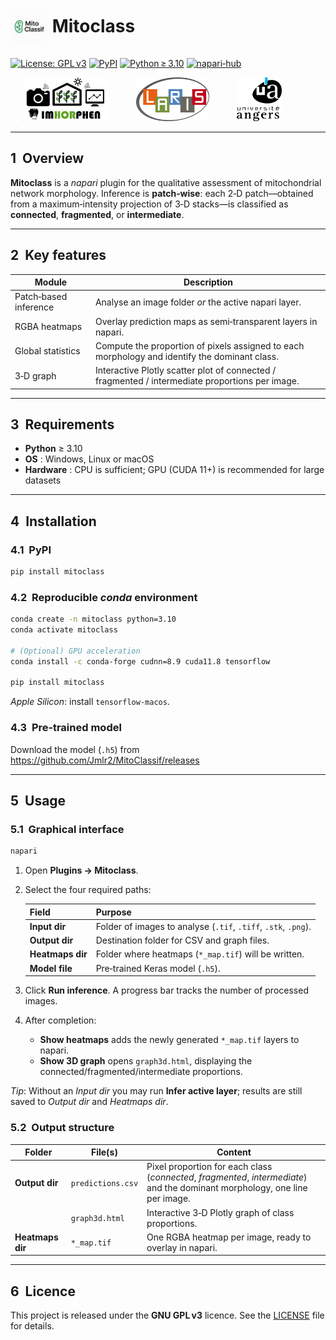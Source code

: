 
# <img src="https://raw.githubusercontent.com/Jmlr2/MitoClassif/main/assets/mitoclass.png" alt="MitoClass logo" height="60" style="vertical-align: middle;"> Mitoclass

[![License: GPL v3](https://img.shields.io/badge/License-GPL%20v3-blue.svg)](LICENSE)
[![PyPI](https://img.shields.io/pypi/v/mitoclass.svg)](https://pypi.org/project/mitoclass/)
[![Python ≥ 3.10](https://img.shields.io/badge/python-%3E%3D3.10-blue.svg)]()
[![napari‑hub](https://img.shields.io/badge/napari--hub-mitoclass-orange.svg)](https://github.com/napari/napari-hub)

<p align="left">
  <img src="https://raw.githubusercontent.com/Jmlr2/MitoClassif/main/assets/imhorphen.png" alt="IMHORPHEN" height="70" style="margin: 0 20px;">
  <img src="https://raw.githubusercontent.com/Jmlr2/MitoClassif/main/assets/LARIS.png" alt="LARIS" height="70" style="margin: 0 20px;">
  <img src="https://raw.githubusercontent.com/Jmlr2/MitoClassif/main/assets/ua.png" alt="Université d'Angers" height="70" style="margin: 0 20px;">
</p>

---

## 1&nbsp;&nbsp;Overview

**Mitoclass** is a *napari* plugin for the qualitative assessment of mitochondrial network morphology.
Inference is **patch‑wise**: each 2‑D patch—obtained from a maximum‑intensity projection of 3‑D stacks—is classified as **connected**, **fragmented**, or **intermediate**.

---

## 2&nbsp;&nbsp;Key features

| Module | Description |
|--------|-------------|
| Patch‑based inference | Analyse an image folder *or* the active napari layer. |
| RGBA heatmaps | Overlay prediction maps as semi‑transparent layers in napari. |
| Global statistics | Compute the proportion of pixels assigned to each morphology and identify the dominant class. |
| 3‑D graph | Interactive Plotly scatter plot of connected / fragmented / intermediate proportions per image. |

---

## 3&nbsp;&nbsp;Requirements

* **Python** ≥ 3.10
* **OS** : Windows, Linux or macOS
* **Hardware** : CPU is sufficient; GPU (CUDA 11+) is recommended for large datasets

---

## 4&nbsp;&nbsp;Installation

### 4.1  PyPI

```bash
pip install mitoclass
```

### 4.2  Reproducible *conda* environment

```bash
conda create -n mitoclass python=3.10
conda activate mitoclass

# (Optional) GPU acceleration
conda install -c conda-forge cudnn=8.9 cuda11.8 tensorflow

pip install mitoclass
```

*Apple Silicon*: install `tensorflow-macos`.

### 4.3  Pre‑trained model

Download the model (`.h5`) from
<https://github.com/Jmlr2/MitoClassif/releases>

---

## 5&nbsp;&nbsp;Usage

### 5.1  Graphical interface

```bash
napari
```

1. Open **Plugins → Mitoclass**.
2. Select the four required paths:

   | Field | Purpose |
   |-------|---------|
   | **Input dir** | Folder of images to analyse (`.tif`, `.tiff`, `.stk`, `.png`). |
   | **Output dir** | Destination folder for CSV and graph files. |
   | **Heatmaps dir** | Folder where heatmaps (`*_map.tif`) will be written. |
   | **Model file** | Pre‑trained Keras model (`.h5`). |

3. Click **Run inference**. A progress bar tracks the number of processed images.
4. After completion:
   * **Show heatmaps** adds the newly generated `*_map.tif` layers to napari.
   * **Show 3D graph** opens `graph3d.html`, displaying the connected/fragmented/intermediate proportions.

*Tip*: Without an *Input dir* you may run **Infer active layer**; results are still saved to *Output dir* and *Heatmaps dir*.

### 5.2  Output structure

| Folder | File(s) | Content |
|--------|---------|---------|
| **Output dir** | `predictions.csv` | Pixel proportion for each class (*connected*, *fragmented*, *intermediate*) and the dominant morphology, one line per image. |
|                | `graph3d.html` | Interactive 3‑D Plotly graph of class proportions. |
| **Heatmaps dir** | `*_map.tif` | One RGBA heatmap per image, ready to overlay in napari. |

---

## 6&nbsp;&nbsp;Licence

This project is released under the **GNU GPL v3** licence.
See the [LICENSE](LICENSE) file for details.
